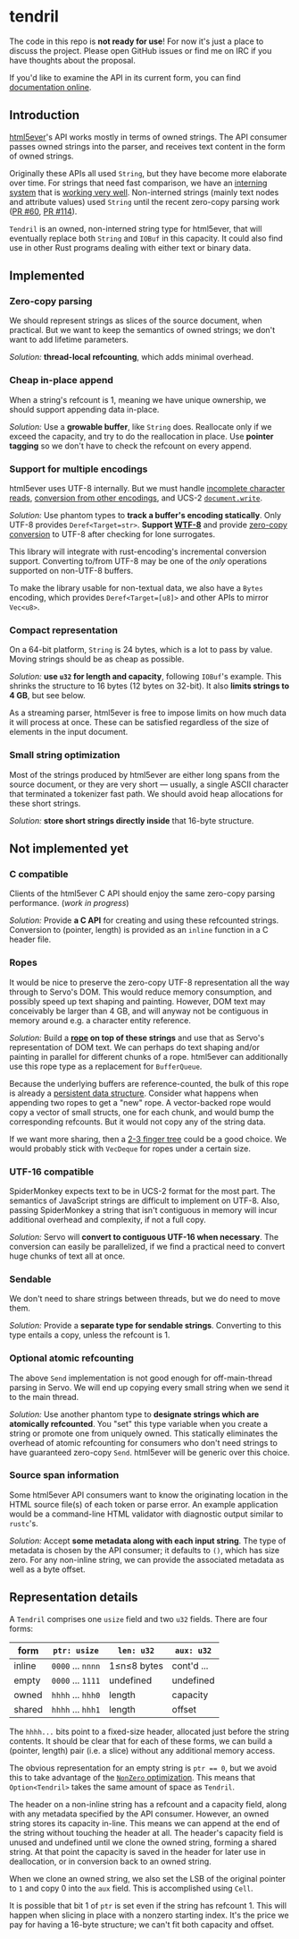 # tendril

The code in this repo is **not ready for use**! For now it's just a place to
discuss the project. Please open GitHub issues or find me on IRC if you have
thoughts about the proposal.

If you'd like to examine the API in its current form, you can find
[documentation online](https://kmcallister.github.io/docs/tendril/tendril/index.html).

## Introduction

[html5ever][]'s API works mostly in terms of owned strings. The API consumer
passes owned strings into the parser, and receives text content in the form of
owned strings.

Originally these APIs all used `String`, but they have become more elaborate
over time. For strings that need fast comparison, we have an [interning
system][] that is [working very well][]. Non-interned strings (mainly text
nodes and attribute values) used `String` until the recent zero-copy parsing
work ([PR #60][], [PR #114][]).

`Tendril` is an owned, non-interned string type for html5ever, that will
eventually replace both `String` and `IOBuf` in this capacity. It could also
find use in other Rust programs dealing with either text or binary data.

## Implemented

### Zero-copy parsing

We should represent strings as slices of the source document, when practical.
But we want to keep the semantics of owned strings; we don't want to add
lifetime parameters.

*Solution:* **thread-local refcounting**, which adds minimal overhead.

### Cheap in-place append

When a string's refcount is 1, meaning we have unique ownership, we should
support appending data in-place.

*Solution:* Use a **growable buffer**, like `String` does. Reallocate only if
we exceed the capacity, and try to do the reallocation in place. Use **pointer
tagging** so we don't have to check the refcount on every append.

### Support for multiple encodings

html5ever uses UTF-8 internally. But we must handle [incomplete character
reads](https://github.com/servo/html5ever/issues/34), [conversion from other
encodings](https://github.com/servo/html5ever/issues/18), and UCS-2
[`document.write`](https://github.com/servo/html5ever/issues/6).

*Solution:* Use phantom types to **track a buffer's encoding statically**.
Only UTF-8 provides `Deref<Target=str>`. **Support [WTF-8][]** and provide
[zero-copy conversion](http://simonsapin.github.io/wtf-8/#converting-wtf-8-utf-8)
to UTF-8 after checking for lone surrogates.

This library will integrate with rust-encoding's incremental conversion
support.  Converting to/from UTF-8 may be one of the *only* operations
supported on non-UTF-8 buffers.

To make the library usable for non-textual data, we also have a `Bytes`
encoding, which provides `Deref<Target=[u8]>` and other APIs to mirror
`Vec<u8>`.

### Compact representation

On a 64-bit platform, `String` is 24 bytes, which is a lot to pass by value.
Moving strings should be as cheap as possible.

*Solution:* **use `u32` for length and capacity**, following `IOBuf`'s example.
This shrinks the structure to 16 bytes (12 bytes on 32-bit). It also **limits
strings to 4 GB**, but see below.

As a streaming parser, html5ever is free to impose limits on how much data it
will process at once. These can be satisfied regardless of the size of elements
in the input document.

### Small string optimization

Most of the strings produced by html5ever are either long spans from the source
document, or they are very short — usually, a single ASCII character that
terminated a tokenizer fast path. We should avoid heap allocations for these
short strings.

*Solution:* **store short strings directly inside** that 16-byte structure.

## Not implemented yet

### C compatible

Clients of the html5ever C API should enjoy the same zero-copy parsing
performance. (*work in progress*)

*Solution:* Provide **a C API** for creating and using these refcounted strings.
Conversion to (pointer, length) is provided as an `inline` function in a C
header file.

### Ropes

It would be nice to preserve the zero-copy UTF-8 representation all the way
through to Servo's DOM. This would reduce memory consumption, and possibly
speed up text shaping and painting. However, DOM text may conceivably be larger
than 4 GB, and will anyway not be contiguous in memory around e.g. a character
entity reference.

*Solution:* Build a **[rope][] on top of these strings** and use that as
Servo's representation of DOM text. We can perhaps do text shaping and/or
painting in parallel for different chunks of a rope. html5ever can additionally
use this rope type as a replacement for `BufferQueue`.

Because the underlying buffers are reference-counted, the bulk of this rope
is already a [persistent data structure][]. Consider what happens when
appending two ropes to get a "new" rope. A vector-backed rope would copy a
vector of small structs, one for each chunk, and would bump the corresponding
refcounts. But it would not copy any of the string data.

If we want more sharing, then a [2-3 finger tree][] could be a good choice.
We would probably stick with `VecDeque` for ropes under a certain size.

### UTF-16 compatible

SpiderMonkey expects text to be in UCS-2 format for the most part. The
semantics of JavaScript strings are difficult to implement on UTF-8. Also,
passing SpiderMonkey a string that isn't contiguous in memory will incur
additional overhead and complexity, if not a full copy.

*Solution:* Servo will **convert to contiguous UTF-16 when necessary**.  The
conversion can easily be parallelized, if we find a practical need to convert
huge chunks of text all at once.

### Sendable

We don't need to share strings between threads, but we do need to move them.

*Solution:* Provide a **separate type for sendable strings**. Converting to
this type entails a copy, unless the refcount is 1.

### Optional atomic refcounting

The above `Send` implementation is not good enough for off-main-thread parsing
in Servo. We will end up copying every small string when we send it to the main
thread.

*Solution:* Use another phantom type to **designate strings which are
atomically refcounted**. You "set" this type variable when you create a string
or promote one from uniquely owned. This statically eliminates the overhead of
atomic refcounting for consumers who don't need strings to have guaranteed
zero-copy `Send`. html5ever will be generic over this choice.

### Source span information

Some html5ever API consumers want to know the originating location in the HTML
source file(s) of each token or parse error. An example application would be a
command-line HTML validator with diagnostic output similar to `rustc`'s.

*Solution:* Accept **some metadata along with each input string**. The type of
metadata is chosen by the API consumer; it defaults to `()`, which has size
zero. For any non-inline string, we can provide the associated metadata as well
as a byte offset.

## Representation details

A `Tendril` comprises one `usize` field and two `u32` fields. There are four
forms:

form   | `ptr: usize`      | `len: u32`      | `aux: u32`
-------|-------------------|-----------------|-----------
inline | `0000` ... `nnnn` | 1≤n≤8 bytes     | cont'd ...
empty  | `0000` ... `1111` | undefined       | undefined
owned  | `hhhh` ... `hhh0` | length          | capacity
shared | `hhhh` ... `hhh1` | length          | offset

The `hhhh...` bits point to a fixed-size header, allocated just before the
string contents. It should be clear that for each of these forms, we can build
a (pointer, length) pair (i.e. a slice) without any additional memory access.

The obvious representation for an empty string is `ptr == 0`, but we avoid this
to take advantage of the [`NonZero` optimization][NonZero]. This means that
`Option<Tendril>` takes the same amount of space as `Tendril`.

The header on a non-inline string has a refcount and a capacity field, along
with any metadata specified by the API consumer. However, an owned string
stores its capacity in-line. This means we can append at the end of the string
without touching the header at all. The header's capacity field is unused and
undefined until we clone the owned string, forming a shared string. At that
point the capacity is saved in the header for later use in deallocation, or in
conversion back to an owned string.

When we clone an owned string, we also set the LSB of the original pointer to
`1` and copy 0 into the `aux` field. This is accomplished using `Cell`.

It is possible that bit 1 of `ptr` is set even if the string has refcount 1.
This will happen when slicing in place with a nonzero starting index. It's the
price we pay for having a 16-byte structure; we can't fit both capacity and
offset.

[NonZero]: http://doc.rust-lang.org/core/nonzero/struct.NonZero.html
[html5ever]: https://github.com/servo/html5ever
[interning system]: https://github.com/servo/string-cache
[working very well]: https://github.com/servo/servo/wiki/Meeting-2014-10-27#string-cache-and-h5ever-performance-update
[PR #60]: https://github.com/servo/html5ever/pull/60
[PR #114]: https://github.com/servo/html5ever/pull/114
[WTF-8]: http://simonsapin.github.io/wtf-8/
[rope]: http://en.wikipedia.org/wiki/Rope_%28data_structure%29
[persistent data structure]: http://en.wikipedia.org/wiki/Persistent_data_structure
[2-3 finger tree]: http://staff.city.ac.uk/~ross/papers/FingerTree.html
